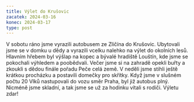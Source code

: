 ```yaml
---
title: Výlet do Krušovic
zacatek: 2024-03-16
konec: 2024-03-17
type: post
---
```

V sobotu ráno jsme vyrazili autobusem ze Zličína do Krušovic. Ubytovali jsme se v domku u dědy a vyrazili vcelku nalehko na výlet do okolních lesů. Hlavním hřebem byl výšlap na kopec a bývalé hradiště Louštín, kde jsme se pokochali výhledem a poobědvali. Večer jsme si na zahradě opekli buřty a zkoukli s dědou finále pořadu Peče celá země. V neděli jsme stihli ještě krátkou procházku a postavili domečky pro skřítky. Když jsme v slušném počtu 20 Vlků nastupovali do vozu směr Praha, byl již autobus plný. Nicméně jsme skladní, a tak jsme se už za hodinku vítali s rodiči. Výletu zdar!